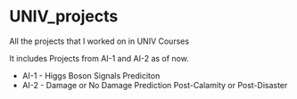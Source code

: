 # UNIV_projects
All the projects that I worked on in UNIV Courses

It includes Projects from AI-1 and AI-2 as of now.

- AI-1 - Higgs Boson Signals Prediciton
- AI-2 - Damage or No Damage Prediction Post-Calamity or Post-Disaster
